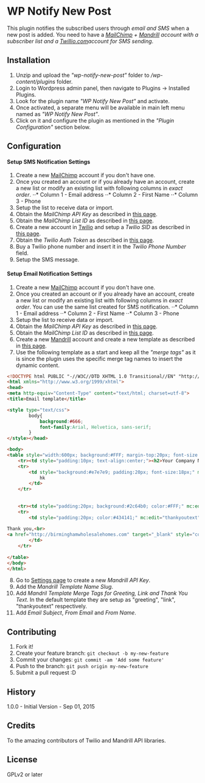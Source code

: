 # WP Notify New Post

This plugin notifies the subscribed users through *email and SMS* when a new post is added. You need to have a *[MailChimp](http://www.mailchimp.com/) + [Mandrill](http://www.mandrill.com/) account with a subscriber list and a [Twillio.com](https://www.twilio.com/)account for SMS sending*.

## Installation

1. Unzip and upload the *"wp-notify-new-post"* folder to *<YOUR WORDPRESS INSTALLATION>/wp-content/plugins* folder.
2. Login to Wordpress admin panel, then navigate to Plugins -> Installed Plugins.
3. Look for the plugin name *"WP Notify New Post"* and activate.
4. Once activated, a separate menu will be available in main left menu named as *"WP Notify New Post"*.
5. Click on it and configure the plugin as mentioned in the *"Plugin Configuration"* section below.

## Configuration

#### Setup SMS Notification Settings

1. Create a new [MailChimp](http://www.mailchimp.com/) account if you don't have one. 
2. Once you created an account or if you already have an account, create a new list or modify an existing list with following columns in *exact order*.
⋅⋅* Column 1 - Email address
⋅⋅* Column 2 - First Name
⋅⋅* Column 3 - Phone
3. Setup the list to receive data or import.
4. Obtain the *MailChimp API Key* as described in [this page](http://kb.mailchimp.com/accounts/management/about-api-keys).
5. Obtain the *MailChimp List ID* as described in [this page](http://kb.mailchimp.com/lists/managing-subscribers/find-your-list-id).
6. Create a new account in [Twilio]() and setup a *Twilio SID* as described in [this page](https://www.twilio.com/help/faq/twilio-basics/what-is-an-application-sid).
7. Obtain the *Twilio Auth Token* as described in [this page](https://www.twilio.com/help/faq/twilio-basics/what-is-the-auth-token-and-how-can-i-change-it).
8. Buy a Twilio phone number and insert it in the *Twilio Phone Number* field.
9. Setup the SMS message.


#### Setup Email Notification Settings
1. Create a new [MailChimp](http://www.mailchimp.com/) account if you don't have one. 
2. Once you created an account or if you already have an account, create a new list or modify an existing list with following columns in *exact order*. You can use the same list created for SMS notification.
⋅⋅* Column 1 - Email address
⋅⋅* Column 2 - First Name
⋅⋅* Column 3 - Phone 
3. Setup the list to receive data or import.
4. Obtain the *MailChimp API Key* as described in [this page](http://kb.mailchimp.com/accounts/management/about-api-keys).
5. Obtain the *MailChimp List ID* as described in [this page](http://kb.mailchimp.com/lists/managing-subscribers/find-your-list-id).
6. Create a new [Mandrill](http://www.mandrill.com/) account and create a new template as described in [this page](https://mandrill.zendesk.com/hc/en-us/articles/205582507-Getting-Started-with-Templates).
7. Use the following template as a start and keep all the *"merge tags"* as it is since the plugin uses the specific merge tag names to insert the dynamic content.
```html
<!DOCTYPE html PUBLIC "-//W3C//DTD XHTML 1.0 Transitional//EN" "http://www.w3.org/TR/xhtml1/DTD/xhtml1-transitional.dtd">
<html xmlns="http://www.w3.org/1999/xhtml">
<head>
<meta http-equiv="Content-Type" content="text/html; charset=utf-8">
<title>Email template</title>

<style type="text/css">
		body{
			background:#666;
			font-family:Arial, Helvetica, sans-serif;
		}
</style></head>

<body>
<table style="width:600px; background:#FFF; margin-top:20px; font-size:14px;  margin-bottom:20px;" align="center" cellpadding="0" cellspacing="0">
    <tr><td style="padding:10px; text-align:center;"><h2>Your Company Name or Logo here</h2></td></tr>
    <tr>
        <td style="background:#e7e7e9; padding:20px; font-size:18px;" mc:edit="greeting">
        	hk
        </td>
    </tr>
    
	
    <tr><td style="padding:20px; background:#2c64b0; color:#FFF;" mc:edit="link"></td></tr>
	<tr>
        <td style="padding:20px; color:#434141;" mc:edit="thankyoutext">
        	
Thank you,<br>
<a href="http://birminghamwholesalehomes.com" target="_blank" style="color:#f1ac52; text-decoration:none;"><strong>birminghamwholesalehomes.com</strong></a>
        </td>
    </tr>
   
</table>
</body>
</html>
```
8. Go to [Settings page](https://mandrillapp.com/settings) to create a new *Mandrill API Key*.
9. Add the *Mandrill Template Name Slug*.
10. Add *Mandril Template Merge Tags for Greeting, Link and Thank You Text*. In the default template they are setup as "greeting", "link", "thankyoutext" respectively. 
11. Add *Email Subject*, *From Email* and *From Name*.

## Contributing

1. Fork it!
2. Create your feature branch: `git checkout -b my-new-feature`
3. Commit your changes: `git commit -am 'Add some feature'`
4. Push to the branch: `git push origin my-new-feature`
5. Submit a pull request :D

## History

1.0.0 - Initial Version - Sep 01, 2015

## Credits

To the amazing contributors of Twilio and Mandrill API libraries.

## License
 
GPLv2 or later
